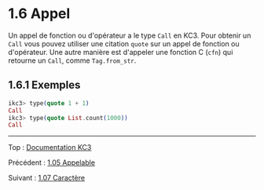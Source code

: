 # 1.6 Appel

Un appel de fonction ou d'opérateur a le type `Call` en KC3.
Pour obtenir un `Call` vous pouvez utiliser une citation `quote`
sur un appel de fonction ou d'opérateur. Une autre manière est
d'appeler une fonction C (`cfn`) qui retourne un `Call`,
comme `Tag.from_str`.

## 1.6.1 Exemples

```elixir
ikc3> type(quote 1 + 1)
Call
ikc3> type(quote List.count(1000))
Call
```

---

Top : [Documentation KC3](../)

Précédent : [1.05 Appelable](1.05_Callable)

Suivant : [1.07 Caractère](1.07_Character)
